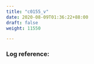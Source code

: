 ```yaml
---
title: "c0155_v"
date: 2020-08-09T01:36:22+88:00
draft: false
weight: 11550

---
```


### Log reference: <no value>

```
